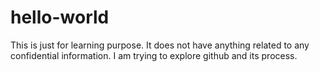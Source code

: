 # hello-world
This is just for learning purpose. It does not have anything related to any confidential information.
I am trying to explore github and its process.
